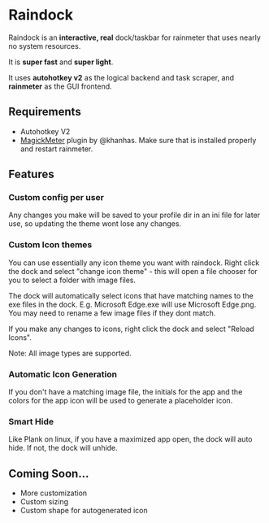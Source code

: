 # Raindock

Raindock is an **interactive, real** dock/taskbar for rainmeter that uses nearly no system resources.

It is **super fast** and **super light**.

It uses **autohotkey v2** as the logical backend and task scraper, and **rainmeter** as the GUI frontend.

## Requirements

* Autohotkey V2
* [MagickMeter](https://github.com/khanhas/MagickMeter) plugin by @khanhas. Make sure that is installed properly and restart rainmeter.

## Features

### Custom config per user

Any changes you make will be saved to your profile dir in an ini file for later use, so updating the theme wont lose any changes.

### Custom Icon themes

You can use essentially any icon theme you want with raindock. Right click the dock and select "change icon theme" - this will open a 
file chooser for you to select a folder with image files.

The dock will automatically select icons that have matching names to the exe files in the dock. E.g. Microsoft Edge.exe will use Microsoft Edge.png.
You may need to rename a few image files if they dont match.

If you make any changes to icons, right click the dock and select "Reload Icons".

Note: All image types are supported.

### Automatic Icon Generation

If you don't have a matching image file, the initials for the app and the colors for the app icon will be used to generate a placeholder icon.

### Smart Hide

Like Plank on linux, if you have a maximized app open, the dock will auto hide. If not, the dock will unhide.

## Coming Soon...

* More customization
* Custom sizing
* Custom shape for autogenerated icon
